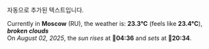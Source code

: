 
자동으로 추가된 텍스트입니다.

<!--START_SECTION:weather:moscow-->
Currently in **Moscow** (RU), the weather is: **23.3°C** (feels like **23.4°C**), ***broken clouds***<br/>
On *August 02, 2025*, the *sun rises* at 🌅**04:36** and *sets* at 🌇**20:34**.
<!--END_SECTION:weather-->
